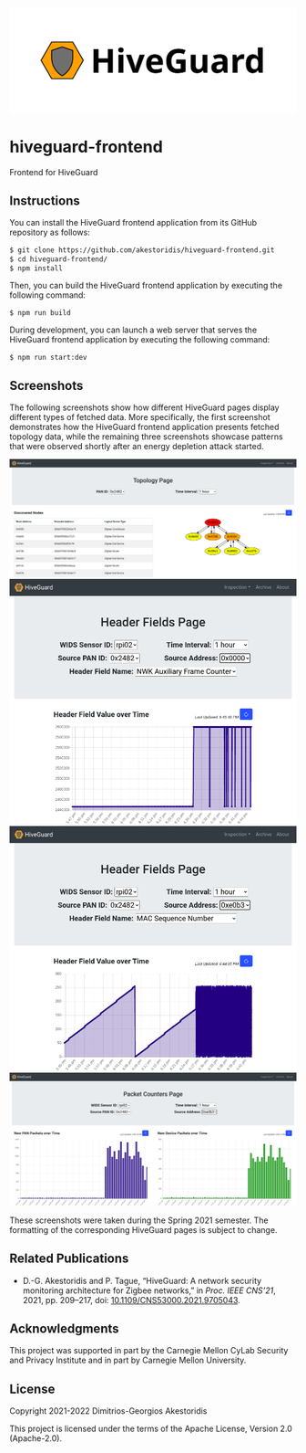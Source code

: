 <img src="https://github.com/akestoridis/hiveguard-frontend/raw/36eb62eb417f3ee6ddd7fb740975be66a0792fa6/hiveguard-header.png">

# hiveguard-frontend

Frontend for HiveGuard


## Instructions

You can install the HiveGuard frontend application from its GitHub repository as follows:
```console
$ git clone https://github.com/akestoridis/hiveguard-frontend.git
$ cd hiveguard-frontend/
$ npm install
```

Then, you can build the HiveGuard frontend application by executing the following command:
```console
$ npm run build
```

During development, you can launch a web server that serves the HiveGuard frontend application by executing the following command:
```console
$ npm run start:dev
```


## Screenshots

The following screenshots show how different HiveGuard pages display different types of fetched data.
More specifically, the first screenshot demonstrates how the HiveGuard frontend application presents fetched topology data, while the remaining three screenshots showcase patterns that were observed shortly after an energy depletion attack started.

<img src="https://github.com/akestoridis/hiveguard-frontend/raw/944e03998224404b823b1220888ceffd84e589d0/hiveguard-demo-topology-page.png">

<img src="https://github.com/akestoridis/hiveguard-frontend/raw/c4332b57b0ae46a1b59cdc5da63f74e1c1bada8e/hiveguard-attack13-nwkaux-header-fields-page-rpi02-0x0000.png">

<img src="https://github.com/akestoridis/hiveguard-frontend/raw/c4332b57b0ae46a1b59cdc5da63f74e1c1bada8e/hiveguard-attack13-mac-header-fields-page-rpi02-0xe0b3.png">

<img src="https://github.com/akestoridis/hiveguard-frontend/raw/c4332b57b0ae46a1b59cdc5da63f74e1c1bada8e/hiveguard-attack13-packet-counters-page-rpi02-0xe0b3.png">

These screenshots were taken during the Spring 2021 semester.
The formatting of the corresponding HiveGuard pages is subject to change.


## Related Publications

* D.-G. Akestoridis and P. Tague, “HiveGuard: A network security monitoring architecture for Zigbee networks,” in *Proc. IEEE CNS’21*, 2021, pp. 209–217, doi: [10.1109/CNS53000.2021.9705043](https://doi.org/10.1109/CNS53000.2021.9705043).


## Acknowledgments

This project was supported in part by the Carnegie Mellon CyLab Security and Privacy Institute and in part by Carnegie Mellon University.


## License

Copyright 2021-2022 Dimitrios-Georgios Akestoridis

This project is licensed under the terms of the Apache License, Version 2.0 (Apache-2.0).
